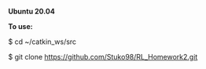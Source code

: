 **Ubuntu 20.04**

**To use:**

$ cd ~/catkin_ws/src

$ git clone https://github.com/Stuko98/RL_Homework2.git
